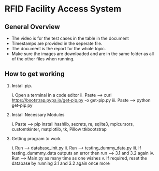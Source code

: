 # RFID Facility Access System
## General Overview
* The video is for the test cases in the table in the document
* Timestamps are provided in the seperate file.
* The document is the report for the whole topic.
* Make sure the images are downloaded and are in the same folder as all of the other files when running.

## How to get working
1. Install pip.

   i. Open a terminal in a code editor
   ii. Paste --> curl https://bootstrap.pypa.io/get-pip.py -o get-pip.py
   iii. Paste --> python get-pip.py

2. Install Necessary Modules

   i. Paste --> pip install hashlib, secrets, re, sqlite3, mplcursors, customtkinter, matplotlib, tk, Pillow ttkbootstrap

3. Getting program to work

   i. Run --> database_init.py
   ii. Run --> testing_dummy_data.py
   iii. If testing_dummmy_data outputs an error then run --> 3.1 and 3.2 again
   iv. Run --> Main.py as many time as one wishes
   v. If required, reset the database by running 3.1 and 3.2 again once more
